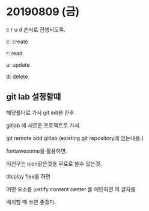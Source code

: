 # 20190809 (금)

c r u d 순서로 진행되도록.

c: create

r: read

u: update

d: delete

## git lab 설정할떄

해당폴더로 가서 git init을 한후

gitlab 에 새로운 프로젝트로 가서.

git remote add gitlab (existing git repository에 있는내용.)

fontawesome을 활용하면.

이친구는 icon같은것을 무료로 쓸수 있는것.



display flex를 하면 

어떤 요소를 justify content center 를 메인화면 의 글자를

배치할 때 쓰면 좋겠다.